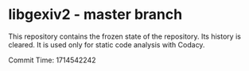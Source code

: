 # libgexiv2 - master branch

This repository contains the frozen state of the repository.
Its history is cleared. It is used only for static code
analysis with Codacy.

Commit Time: 1714542242